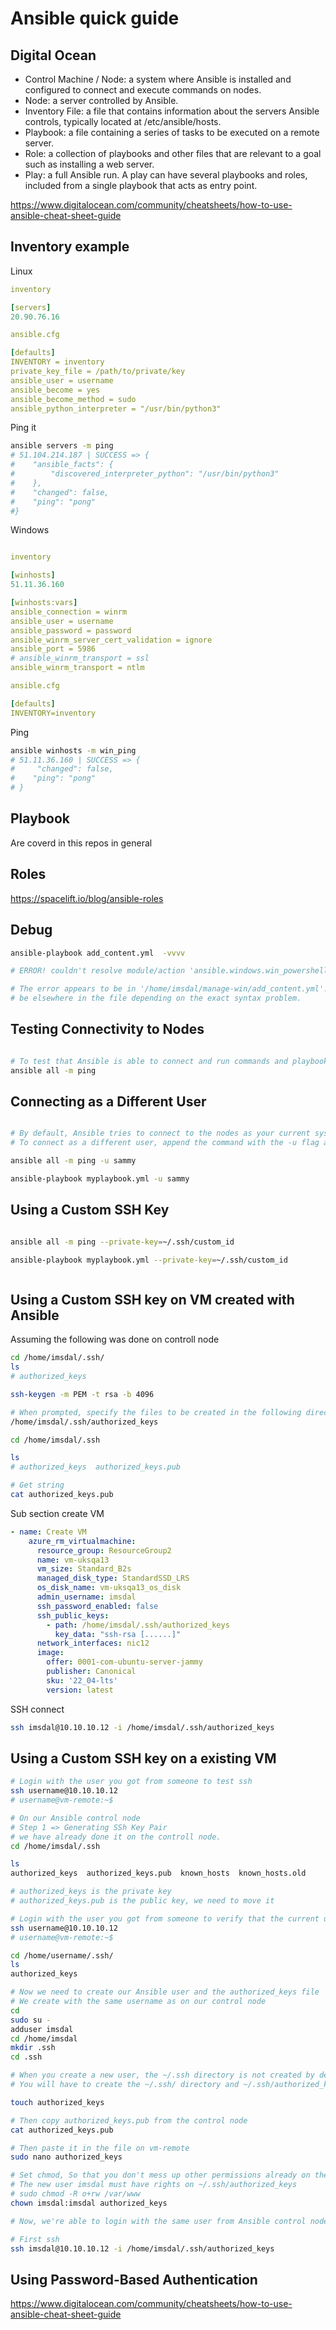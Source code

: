 # Ansible quick guide

## Digital Ocean


* Control Machine / Node: a system where Ansible is installed and configured to connect and execute commands on nodes.
* Node: a server controlled by Ansible.
* Inventory File: a file that contains information about the servers Ansible controls, typically located at /etc/ansible/hosts.
* Playbook: a file containing a series of tasks to be executed on a remote server.
* Role: a collection of playbooks and other files that are relevant to a goal such as installing a web server.
* Play: a full Ansible run. A play can have several playbooks and roles, included from a single playbook that acts as entry point.


https://www.digitalocean.com/community/cheatsheets/how-to-use-ansible-cheat-sheet-guide

## Inventory example

Linux
```yml
inventory

[servers]
20.90.76.16

ansible.cfg

[defaults]
INVENTORY = inventory
private_key_file = /path/to/private/key
ansible_user = username
ansible_become = yes
ansible_become_method = sudo
ansible_python_interpreter = "/usr/bin/python3"

```
Ping it

```bash
ansible servers -m ping
# 51.104.214.187 | SUCCESS => {
#    "ansible_facts": {
#        "discovered_interpreter_python": "/usr/bin/python3"
#    },
#    "changed": false,
#    "ping": "pong"
#}
```


Windows

```yml

inventory

[winhosts]
51.11.36.160

[winhosts:vars]
ansible_connection = winrm
ansible_user = username
ansible_password = password
ansible_winrm_server_cert_validation = ignore
ansible_port = 5986
# ansible_winrm_transport = ssl
ansible_winrm_transport = ntlm

ansible.cfg

[defaults]
INVENTORY=inventory

```
Ping

```bash
ansible winhosts -m win_ping
# 51.11.36.160 | SUCCESS => {
#     "changed": false,
#    "ping": "pong"
# }
```

## Playbook

Are coverd in this repos in general

## Roles

https://spacelift.io/blog/ansible-roles

## Debug 

```bash
ansible-playbook add_content.yml  -vvvv

# ERROR! couldn't resolve module/action 'ansible.windows.win_powershell'. This often indicates a misspelling, missing collection, or incorrect module path.

# The error appears to be in '/home/imsdal/manage-win/add_content.yml': line 7, column 7, but may
# be elsewhere in the file depending on the exact syntax problem.
```

## Testing Connectivity to Nodes

```bash

# To test that Ansible is able to connect and run commands and playbooks on your nodes
ansible all -m ping


```

## Connecting as a Different User

```bash

# By default, Ansible tries to connect to the nodes as your current system user, using its corresponding SSH keypair. 
# To connect as a different user, append the command with the -u flag and the name of the intended user:

ansible all -m ping -u sammy

ansible-playbook myplaybook.yml -u sammy

```

## Using a Custom SSH Key

```bash

ansible all -m ping --private-key=~/.ssh/custom_id

ansible-playbook myplaybook.yml --private-key=~/.ssh/custom_id



```

## Using a Custom SSH key on VM created with Ansible


Assuming the following was done on controll node

```bash
cd /home/imsdal/.ssh/
ls
# authorized_keys

ssh-keygen -m PEM -t rsa -b 4096

# When prompted, specify the files to be created in the following directory
/home/imsdal/.ssh/authorized_keys

cd /home/imsdal/.ssh

ls
# authorized_keys  authorized_keys.pub

# Get string
cat authorized_keys.pub

```
Sub section create VM

```yml
- name: Create VM
    azure_rm_virtualmachine:
      resource_group: ResourceGroup2
      name: vm-uksqa13
      vm_size: Standard_B2s
      managed_disk_type: StandardSSD_LRS
      os_disk_name: vm-uksqa13_os_disk
      admin_username: imsdal
      ssh_password_enabled: false
      ssh_public_keys:
        - path: /home/imsdal/.ssh/authorized_keys
          key_data: "ssh-rsa [......]"
      network_interfaces: nic12
      image:
        offer: 0001-com-ubuntu-server-jammy
        publisher: Canonical
        sku: '22_04-lts'
        version: latest
```
SSH connect

```bash
ssh imsdal@10.10.10.12 -i /home/imsdal/.ssh/authorized_keys 

```


## Using a Custom SSH key on a existing VM

```bash
# Login with the user you got from someone to test ssh
ssh username@10.10.10.12
# username@vm-remote:~$ 

# On our Ansible control node
# Step 1 => Generating SSh Key Pair
# we have already done it on the controll node.
cd /home/imsdal/.ssh

ls
authorized_keys  authorized_keys.pub  known_hosts  known_hosts.old

# authorized_keys is the private key
# authorized_keys.pub is the public key, we need to move it

# Login with the user you got from someone to verify that the current user has authorized_keys file
ssh username@10.10.10.12
# username@vm-remote:~$

cd /home/username/.ssh/
ls
authorized_keys

# Now we need to create our Ansible user and the authorized_keys file
# We create with the same username as on our control node
cd
sudo su -
adduser imsdal
cd /home/imsdal
mkdir .ssh
cd .ssh

# When you create a new user, the ~/.ssh directory is not created by default. 
# You will have to create the ~/.ssh/ directory and ~/.ssh/authorized_keys file yourself.

touch authorized_keys

# Then copy authorized_keys.pub from the control node  
cat authorized_keys.pub

# Then paste it in the file on vm-remote
sudo nano authorized_keys

# Set chmod, So that you don't mess up other permissions already on the file, use the flag +, such as via
# The new user imsdal must have rights on ~/.ssh/authorized_keys
# sudo chmod -R o+rw /var/www
chown imsdal:imsdal authorized_keys

# Now, we're able to login with the same user from Ansible control node to vm-uksqa12

# First ssh
ssh imsdal@10.10.10.12 -i /home/imsdal/.ssh/authorized_keys

```
## Using Password-Based Authentication


https://www.digitalocean.com/community/cheatsheets/how-to-use-ansible-cheat-sheet-guide


